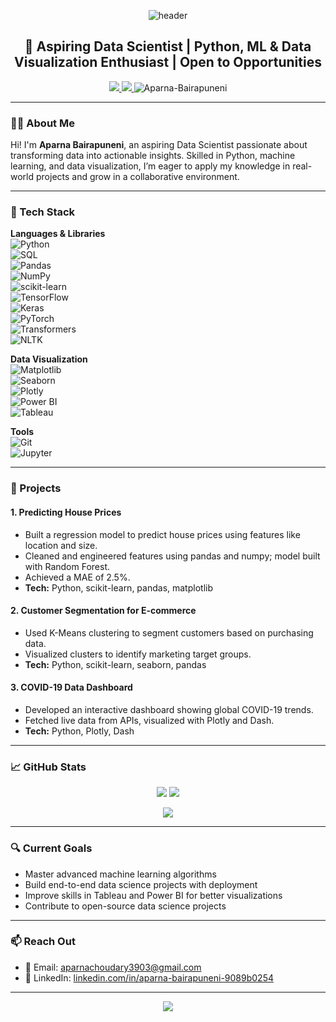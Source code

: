 <!-- Banner Header -->
<p align="center">
  <img src="https://capsule-render.vercel.app/api?type=waving&color=0:4facfe,100:00f2fe&height=120&section=header&text=Hi%20👋%2C%20I'm%20Aparna%20Bairapuneni!&fontSize=40&fontColor=2c3e50" alt="header"/>
</p>

<h2 align="center">🚀 Aspiring Data Scientist | Python, ML & Data Visualization Enthusiast | Open to Opportunities</h2>

<p align="center">
  <a href="https://linkedin.com/in/aparna-bairapuneni-9089b0254" target="_blank">
    <img src="https://img.shields.io/badge/LinkedIn-%230077B5.svg?style=for-the-badge&logo=linkedin&logoColor=white"/>
  </a>
  <a href="mailto:aparnachoudary3903@gmail.com">
    <img src="https://img.shields.io/badge/Email-D14836.svg?style=for-the-badge&logo=gmail&logoColor=white"/>
  </a>
  <img src="https://komarev.com/ghpvc/?username=Aparna-Bairapuneni&label=Profile%20Views&color=0e75b6&style=flat" alt="Aparna-Bairapuneni" />
</p>

---

### 👩‍💻 About Me

Hi! I'm **Aparna Bairapuneni**, an aspiring Data Scientist passionate about transforming data into actionable insights. Skilled in Python, machine learning, and data visualization, I’m eager to apply my knowledge in real-world projects and grow in a collaborative environment.

---

### 🧰 Tech Stack

**Languages & Libraries**  
![Python](https://img.shields.io/badge/Python-3776AB?style=for-the-badge&logo=python&logoColor=white)  
![SQL](https://img.shields.io/badge/SQL-4479A1?style=for-the-badge&logo=postgresql&logoColor=white)  
![Pandas](https://img.shields.io/badge/Pandas-150458?style=for-the-badge&logo=pandas&logoColor=white)  
![NumPy](https://img.shields.io/badge/NumPy-013243?style=for-the-badge&logo=numpy&logoColor=white)  
![scikit-learn](https://img.shields.io/badge/scikit--learn-F7931E?style=for-the-badge&logo=scikitlearn&logoColor=white)  
![TensorFlow](https://img.shields.io/badge/TensorFlow-FF6F00?style=for-the-badge&logo=tensorflow&logoColor=white)  
![Keras](https://img.shields.io/badge/Keras-D00000?style=for-the-badge&logo=keras&logoColor=white)  
![PyTorch](https://img.shields.io/badge/PyTorch-EE4C2C?style=for-the-badge&logo=pytorch&logoColor=white)  
![Transformers](https://img.shields.io/badge/Transformers-FFC928?style=for-the-badge&logo=HuggingFace&logoColor=black)  
![NLTK](https://img.shields.io/badge/NLTK-4B8BBE?style=for-the-badge&logo=python&logoColor=white)

**Data Visualization**  
![Matplotlib](https://img.shields.io/badge/Matplotlib-F37626?style=for-the-badge&logo=matplotlib&logoColor=white)  
![Seaborn](https://img.shields.io/badge/Seaborn-1A5276?style=for-the-badge&logo=seaborn&logoColor=white)  
![Plotly](https://img.shields.io/badge/Plotly-3F4F75?style=for-the-badge&logo=plotly&logoColor=white)  
![Power BI](https://img.shields.io/badge/Power%20BI-F2C811?style=for-the-badge&logo=powerbi&logoColor=black)  
![Tableau](https://img.shields.io/badge/Tableau-E97627?style=for-the-badge&logo=tableau&logoColor=white)

**Tools**  
![Git](https://img.shields.io/badge/Git-F05032?style=for-the-badge&logo=git&logoColor=white)  
![Jupyter](https://img.shields.io/badge/Jupyter-F37626?style=for-the-badge&logo=jupyter&logoColor=white)  

---

### 📂 Projects

#### 1. Predicting House Prices  
- Built a regression model to predict house prices using features like location and size.  
- Cleaned and engineered features using pandas and numpy; model built with Random Forest.  
- Achieved a MAE of 2.5%.  
- **Tech:** Python, scikit-learn, pandas, matplotlib

#### 2. Customer Segmentation for E-commerce  
- Used K-Means clustering to segment customers based on purchasing data.  
- Visualized clusters to identify marketing target groups.  
- **Tech:** Python, scikit-learn, seaborn, pandas

#### 3. COVID-19 Data Dashboard  
- Developed an interactive dashboard showing global COVID-19 trends.  
- Fetched live data from APIs, visualized with Plotly and Dash.  
- **Tech:** Python, Plotly, Dash

---

### 📈 GitHub Stats

<p align="center">
  <img src="https://github-readme-stats.vercel.app/api?username=Aparna-Bairapuneni&show_icons=true&theme=radical&hide_border=true" />
  <img src="https://github-readme-streak-stats.herokuapp.com?user=Aparna-Bairapuneni&theme=radical&hide_border=true" />
</p>

<p align="center">
  <img src="https://github-readme-stats.vercel.app/api/top-langs/?username=Aparna-Bairapuneni&layout=compact&theme=radical&hide_border=true" />
</p>

---

### 🔍 Current Goals

- Master advanced machine learning algorithms  
- Build end-to-end data science projects with deployment  
- Improve skills in Tableau and Power BI for better visualizations  
- Contribute to open-source data science projects  

---

### 📫 Reach Out

- 📧 Email: [aparnachoudary3903@gmail.com](mailto:aparnachoudary3903@gmail.com)  
- 🔗 LinkedIn: [linkedin.com/in/aparna-bairapuneni-9089b0254](https://linkedin.com/in/aparna-bairapuneni-9089b0254)

---

<p align="center">
  <img src="https://capsule-render.vercel.app/api?section=footer&type=waving&color=gradient&height=100"/>
</p>
